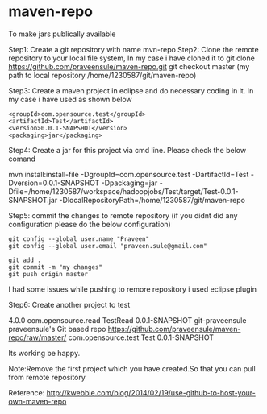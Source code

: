 # maven-repo
To make jars publically available


Step1: Create a git repository with name mvn-repo
Step2: Clone the remote repository to your local file system, In my case i have cloned it to 
	git clone https://github.com/praveensule/maven-repo.git
	git checkout master
	(my path to local repository  /home/1230587/git/maven-repo)

Step3: Create a maven project in eclipse and do necessary coding in it.
       In my case i have used as shown below 
 
  	<groupId>com.opensource.test</groupId>
  	<artifactId>Test</artifactId>
  	<version>0.0.1-SNAPSHOT</version>
  	<packaging>jar</packaging>

Step4: Create a jar for this project via cmd line. Please check the below comand

mvn install:install-file -DgroupId=com.opensource.test -DartifactId=Test -Dversion=0.0.1-SNAPSHOT -Dpackaging=jar -Dfile=/home/1230587/workspace/hadoopjobs/Test/target/Test-0.0.1-SNAPSHOT.jar -DlocalRepositoryPath=/home/1230587/git/maven-repo

Step5: commit the changes to remote repository
	(if you didnt did any configuration please do the below configuration)

	git config --global user.name "Praveen"
	git config --global user.email "praveen.sule@gmail.com"

	git add .
	git commit -m "my changes"
	git push origin master

I had some issues while pushing to remore repository i used eclipse plugin 

Step6: Create another project to test 

<project xmlns="http://maven.apache.org/POM/4.0.0" xmlns:xsi="http://www.w3.org/2001/XMLSchema-instance"
	xsi:schemaLocation="http://maven.apache.org/POM/4.0.0 http://maven.apache.org/xsd/maven-4.0.0.xsd">
	<modelVersion>4.0.0</modelVersion>
	<groupId>com.opensource.read</groupId>
	<artifactId>TestRead</artifactId>
	<version>0.0.1-SNAPSHOT</version>
	<repositories>
		<repository>
			<id>git-praveensule</id>
			<name>praveensule's Git based repo</name>
			<url>https://github.com/praveensule/maven-repo/raw/master/</url>
		</repository>
	</repositories>
	<dependencies>
		<dependency>
			<groupId>com.opensource.test</groupId>
			<artifactId>Test</artifactId>
			<version>0.0.1-SNAPSHOT</version>
		</dependency>
	</dependencies>
</project>

Its working be happy.

Note:Remove the first project which you have created.So that you can pull from remote repository 

Reference: http://kwebble.com/blog/2014/02/19/use-github-to-host-your-own-maven-repo



